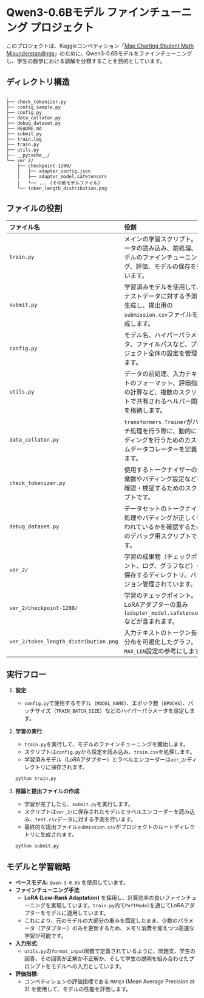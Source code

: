 
# Qwen3-0.6Bモデル ファインチューニング プロジェクト

このプロジェクトは、Kaggleコンペティション「[Map Charting Student Math Misunderstandings](https://www.kaggle.com/competitions/map-charting-student-math-misunderstandings)」のために、Qwen3-0.6Bモデルをファインチューニングし、学生の数学における誤解を分類することを目的としています。

## ディレクトリ構造

```
.
├── check_tokenizer.py
├── config_sample.py
├── config.py
├── data_collator.py
├── debug_dataset.py
├── README.md
├── submit.py
├── train.log
├── train.py
├── utils.py
├── __pycache__/
└── ver_2/
    ├── checkpoint-1200/
    │   ├── adapter_config.json
    │   ├── adapter_model.safetensors
    │   └── ... (その他モデルファイル)
    └── token_length_distribution.png
```

## ファイルの役割

| ファイル名 | 役割 |
| :--- | :--- |
| `train.py` | メインの学習スクリプト。データの読み込み、前処理、モデルのファインチューニング、評価、モデルの保存を行います。 |
| `submit.py` | 学習済みモデルを使用して、テストデータに対する予測を生成し、提出用の`submission.csv`ファイルを作成します。 |
| `config.py` | モデル名、ハイパーパラメータ、ファイルパスなど、プロジェクト全体の設定を管理します。 |
| `utils.py` | データの前処理、入力テキストのフォーマット、評価指標の計算など、複数のスクリプトで共有されるヘルパー関数を格納します。 |
| `data_collator.py` | `transformers.Trainer`がバッチ処理を行う際に、動的にパディングを行うためのカスタムデータコレーターを定義します。 |
| `check_tokenizer.py` | 使用するトークナイザーの語彙数やパディング設定などを確認・検証するためのスクリプトです。 |
| `debug_dataset.py` | データセットのトークナイズ処理やパディングが正しく行われているかを確認するためのデバッグ用スクリプトです。 |
| `ver_2/` | 学習の成果物（チェックポイント、ログ、グラフなど）を保存するディレクトリ。バージョン管理されています。 |
| `ver_2/checkpoint-1200/` | 学習のチェックポイント。LoRAアダプターの重み(`adapter_model.safetensors`)などが含まれます。 |
| `ver_2/token_length_distribution.png` | 入力テキストのトークン長の分布を可視化したグラフ。`MAX_LEN`設定の参考にします。 |

## 実行フロー

1.  **設定**:
    *   `config.py`で使用するモデル（`MODEL_NAME`）、エポック数（`EPOCHS`）、バッチサイズ（`TRAIN_BATCH_SIZE`）などのハイパーパラメータを設定します。

2.  **学習の実行**:
    *   `train.py`を実行して、モデルのファインチューニングを開始します。
    *   スクリプトは`config.py`から設定を読み込み、`train.csv`を処理します。
    *   学習済みモデル（LoRAアダプター）とラベルエンコーダーは`ver_2/`ディレクトリに保存されます。

    ```bash
    python train.py
    ```

3.  **推論と提出ファイルの作成**:
    *   学習が完了したら、`submit.py`を実行します。
    *   スクリプトは`ver_2/`に保存されたモデルとラベルエンコーダーを読み込み、`test.csv`データに対する予測を行います。
    *   最終的な提出ファイル`submission.csv`がプロジェクトのルートディレクトリに生成されます。

    ```bash
    python submit.py
    ```

## モデルと学習戦略

*   **ベースモデル**: `Qwen-3-0.6b` を使用しています。
*   **ファインチューニング手法**:
    *   **LoRA (Low-Rank Adaptation)** を採用し、計算効率の良いファインチューニングを実現しています。`train.py`内で`PeftModel`を通じてLoRAアダプターをモデルに適用しています。
    *   これにより、元のモデルの大部分の重みを固定したまま、少数のパラメータ（アダプター）のみを更新するため、メモリ消費を抑えつつ高速な学習が可能です。
*   **入力形式**:
    *   `utils.py`の`format_input`関数で定義されているように、問題文、学生の回答、その回答が正解か不正解か、そして学生の説明を組み合わせたプロンプトをモデルへの入力としています。
*   **評価指標**:
    *   コンペティションの評価指標である `MAP@3` (Mean Average Precision at 3) を使用して、モデルの性能を評価します。

